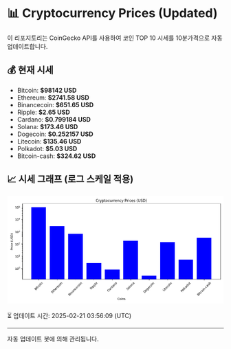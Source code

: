 
# 📊 Cryptocurrency Prices (Updated)

이 리포지토리는 CoinGecko API를 사용하여 코인 TOP 10 시세를 10분가격으로 자동 업데이트합니다.

## 💰 현재 시세
- Bitcoin: **$98142 USD**
- Ethereum: **$2741.58 USD**
- Binancecoin: **$651.65 USD**
- Ripple: **$2.65 USD**
- Cardano: **$0.799184 USD**
- Solana: **$173.46 USD**
- Dogecoin: **$0.252157 USD**
- Litecoin: **$135.46 USD**
- Polkadot: **$5.03 USD**
- Bitcoin-cash: **$324.62 USD**

## 📈 시세 그래프 (로그 스케일 적용)
![Crypto Prices](crypto_prices.png)

⏳ 업데이트 시간: 2025-02-21 03:56:09 (UTC)

---
자동 업데이트 봇에 의해 관리됩니다.
